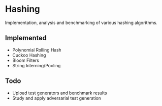 # Hashing
Implementation, analysis and benchmarking of various hashing algorithms.

## Implemented
- Polynomial Rolling Hash
- Cuckoo Hashing
- Bloom Filters
- String Interning/Pooling

## Todo
- Upload test generators and benchmark results
- Study and apply adversarial test generation
